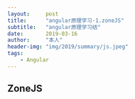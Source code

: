 ```yaml
---
layout:     post
title:      "angular原理学习-1.zoneJS"
subtitle:   "angular原理学习结"
date:       2019-03-16
author:     "本人"
header-img: "img/2019/summary/js.jpeg"
tags:
    - Angular
---
```



## ZoneJS

